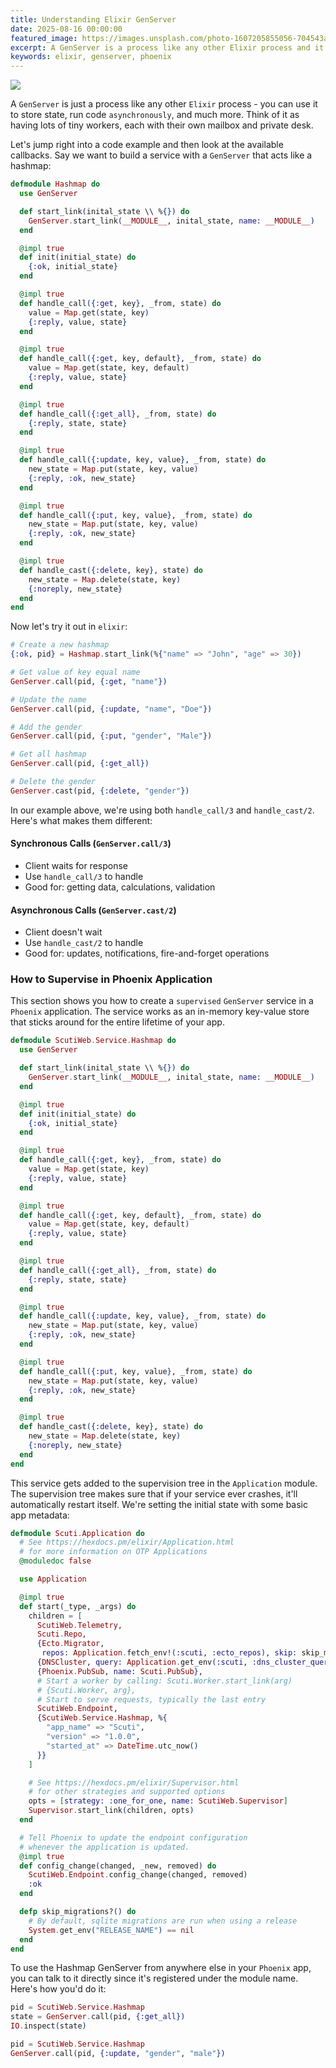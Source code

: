 ```yaml
---
title: Understanding Elixir GenServer
date: 2025-08-16 00:00:00
featured_image: https://images.unsplash.com/photo-1607205855056-704543a5d0de?q=90&fm=jpg&w=1000&fit=max
excerpt: A GenServer is a process like any other Elixir process and it can be used to store state, execute code asynchronously and so on. Think of it as having many tiny workers, each with their own mailbox and private desk.
keywords: elixir, genserver, phoenix
---
```


![](https://images.unsplash.com/photo-1607205855056-704543a5d0de?q=90&fm=jpg&w=1000&fit=max)

A `GenServer` is just a process like any other `Elixir` process - you can use it to store state, run code `asynchronously`, and much more. Think of it as having lots of tiny workers, each with their own mailbox and private desk.

Let's jump right into a code example and then look at the available callbacks. Say we want to build a service with a `GenServer` that acts like a hashmap:

```elixir
defmodule Hashmap do
  use GenServer

  def start_link(inital_state \\ %{}) do
    GenServer.start_link(__MODULE__, inital_state, name: __MODULE__)
  end

  @impl true
  def init(initial_state) do
    {:ok, initial_state}
  end

  @impl true
  def handle_call({:get, key}, _from, state) do
    value = Map.get(state, key)
    {:reply, value, state}
  end

  @impl true
  def handle_call({:get, key, default}, _from, state) do
    value = Map.get(state, key, default)
    {:reply, value, state}
  end

  @impl true
  def handle_call({:get_all}, _from, state) do
    {:reply, state, state}
  end

  @impl true
  def handle_call({:update, key, value}, _from, state) do
    new_state = Map.put(state, key, value)
    {:reply, :ok, new_state}
  end

  @impl true
  def handle_call({:put, key, value}, _from, state) do
    new_state = Map.put(state, key, value)
    {:reply, :ok, new_state}
  end

  @impl true
  def handle_cast({:delete, key}, state) do
    new_state = Map.delete(state, key)
    {:noreply, new_state}
  end
end
```

Now let's try it out in `elixir`:

```elixir
# Create a new hashmap
{:ok, pid} = Hashmap.start_link(%{"name" => "John", "age" => 30})

# Get value of key equal name
GenServer.call(pid, {:get, "name"})

# Update the name
GenServer.call(pid, {:update, "name", "Doe"})

# Add the gender
GenServer.call(pid, {:put, "gender", "Male"})

# Get all hashmap
GenServer.call(pid, {:get_all})

# Delete the gender
GenServer.cast(pid, {:delete, "gender"})
```

In our example above, we're using both `handle_call/3` and `handle_cast/2`. Here's what makes them different:

#### Synchronous Calls (`GenServer.call/3`)
- Client waits for response
- Use `handle_call/3` to handle
- Good for: getting data, calculations, validation

#### Asynchronous Calls (`GenServer.cast/2`)
- Client doesn't wait
- Use `handle_cast/2` to handle
- Good for: updates, notifications, fire-and-forget operations


### How to Supervise in Phoenix Application

This section shows you how to create a `supervised` `GenServer` service in a `Phoenix` application. The service works as an in-memory key-value store that sticks around for the entire lifetime of your app.

```elixir
defmodule ScutiWeb.Service.Hashmap do
  use GenServer

  def start_link(inital_state \\ %{}) do
    GenServer.start_link(__MODULE__, inital_state, name: __MODULE__)
  end

  @impl true
  def init(initial_state) do
    {:ok, initial_state}
  end

  @impl true
  def handle_call({:get, key}, _from, state) do
    value = Map.get(state, key)
    {:reply, value, state}
  end

  @impl true
  def handle_call({:get, key, default}, _from, state) do
    value = Map.get(state, key, default)
    {:reply, value, state}
  end

  @impl true
  def handle_call({:get_all}, _from, state) do
    {:reply, state, state}
  end

  @impl true
  def handle_call({:update, key, value}, _from, state) do
    new_state = Map.put(state, key, value)
    {:reply, :ok, new_state}
  end

  @impl true
  def handle_call({:put, key, value}, _from, state) do
    new_state = Map.put(state, key, value)
    {:reply, :ok, new_state}
  end

  @impl true
  def handle_cast({:delete, key}, state) do
    new_state = Map.delete(state, key)
    {:noreply, new_state}
  end
end
```

This service gets added to the supervision tree in the `Application` module. The supervision tree makes sure that if your service ever crashes, it'll automatically restart itself. We're setting the initial state with some basic app metadata:

```elixir
defmodule Scuti.Application do
  # See https://hexdocs.pm/elixir/Application.html
  # for more information on OTP Applications
  @moduledoc false

  use Application

  @impl true
  def start(_type, _args) do
    children = [
      ScutiWeb.Telemetry,
      Scuti.Repo,
      {Ecto.Migrator,
       repos: Application.fetch_env!(:scuti, :ecto_repos), skip: skip_migrations?()},
      {DNSCluster, query: Application.get_env(:scuti, :dns_cluster_query) || :ignore},
      {Phoenix.PubSub, name: Scuti.PubSub},
      # Start a worker by calling: Scuti.Worker.start_link(arg)
      # {Scuti.Worker, arg},
      # Start to serve requests, typically the last entry
      ScutiWeb.Endpoint,
      {ScutiWeb.Service.Hashmap, %{
        "app_name" => "Scuti",
        "version" => "1.0.0",
        "started_at" => DateTime.utc_now()
      }}
    ]

    # See https://hexdocs.pm/elixir/Supervisor.html
    # for other strategies and supported options
    opts = [strategy: :one_for_one, name: ScutiWeb.Supervisor]
    Supervisor.start_link(children, opts)
  end

  # Tell Phoenix to update the endpoint configuration
  # whenever the application is updated.
  @impl true
  def config_change(changed, _new, removed) do
    ScutiWeb.Endpoint.config_change(changed, removed)
    :ok
  end

  defp skip_migrations?() do
    # By default, sqlite migrations are run when using a release
    System.get_env("RELEASE_NAME") == nil
  end
end
```

To use the Hashmap GenServer from anywhere else in your `Phoenix` app, you can talk to it directly since it's registered under the module name. Here's how you'd do it:

```elixir
pid = ScutiWeb.Service.Hashmap
state = GenServer.call(pid, {:get_all})
IO.inspect(state)
```

```elixir
pid = ScutiWeb.Service.Hashmap
GenServer.call(pid, {:update, "gender", "male"})
```

